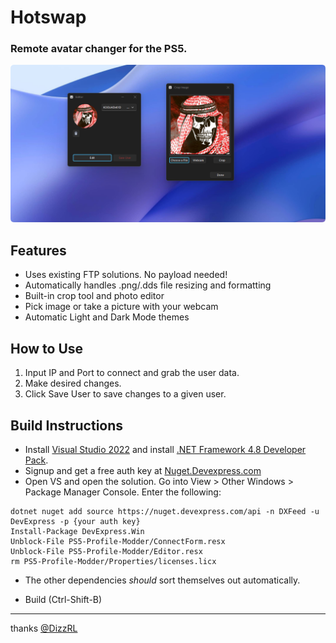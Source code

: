 # Hotswap
### Remote avatar changer for the PS5. 

![](banner.png)

## Features
- Uses existing FTP solutions. No payload needed!
- Automatically handles .png/.dds file resizing and formatting
- Built-in crop tool and photo editor
- Pick image or take a picture with your webcam
- Automatic Light and Dark Mode themes

## How to Use
1) Input IP and Port to connect and grab the user data.
2) Make desired changes.
3) Click Save User to save changes to a given user.

## Build Instructions

- Install [Visual Studio 2022](https://visualstudio.microsoft.com/downloads) and install [.NET Framework 4.8 Developer Pack](https://dotnet.microsoft.com/en-us/download/dotnet-framework/thank-you/net48-developer-pack-offline-installer).
- Signup and get a free auth key at [Nuget.Devexpress.com](https://nuget.devexpress.com/)
- Open VS and open the solution. Go into View > Other Windows > Package Manager Console. Enter the following:

```
dotnet nuget add source https://nuget.devexpress.com/api -n DXFeed -u DevExpress -p {your auth key}
Install-Package DevExpress.Win
Unblock-File PS5-Profile-Modder/ConnectForm.resx
Unblock-File PS5-Profile-Modder/Editor.resx
rm PS5-Profile-Modder/Properties/licenses.licx
```
- The other dependencies *should* sort themselves out automatically. 

- Build (Ctrl-Shift-B)

---

thanks [@DizzRL](https://twitter.com/dizzrl)
